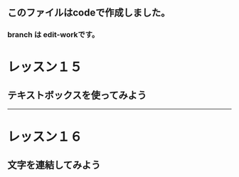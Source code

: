 ## このファイルはcodeで作成しました。
### branch  は edit-workです。
# レッスン１５
## テキストボックスを使ってみよう
---
# レッスン１６
## 文字を連結してみよう